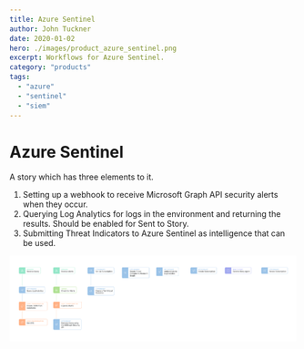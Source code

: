 ```yaml
---
title: Azure Sentinel
author: John Tuckner
date: 2020-01-02
hero: ./images/product_azure_sentinel.png 
excerpt: Workflows for Azure Sentinel.
category: "products"
tags:
  - "azure"
  - "sentinel"
  - "siem"
---
```


# Azure Sentinel

A story which has three elements to it.

1. Setting up a webhook to receive Microsoft Graph API security alerts when they occur.
2. Querying Log Analytics for logs in the environment and returning the results. Should be enabled for Sent to Story.
3. Submitting Threat Indicators to Azure Sentinel as intelligence that can be used.

![azure_sentinel](./images/product_azure_sentinel.png)
